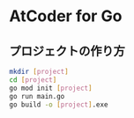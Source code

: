 # AtCoder for Go

## プロジェクトの作り方

```bash
mkdir [project]
cd [project]
go mod init [project]
go run main.go
go build -o [project].exe
```
